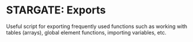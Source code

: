 # STARGATE: Exports

Useful script for exporting frequently used functions such as working with tables (arrays), global element functions, importing variables, etc.